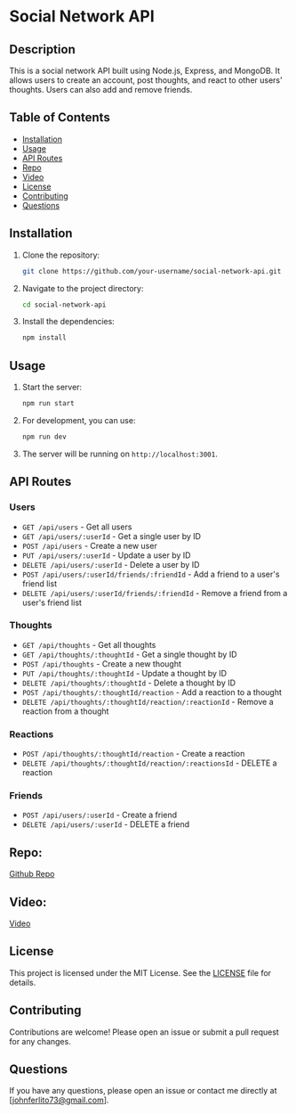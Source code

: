 # Social Network API

## Description

This is a social network API built using Node.js, Express, and MongoDB. It allows users to create an account, post thoughts, and react to other users' thoughts. Users can also add and remove friends.

## Table of Contents

- [Installation](#installation)
- [Usage](#usage)
- [API Routes](#api-routes)
- [Repo](#repo)
- [Video](#video)
- [License](#license)
- [Contributing](#contributing)
- [Questions](#questions)

## Installation

1. Clone the repository:
    ```sh
    git clone https://github.com/your-username/social-network-api.git
    ```
2. Navigate to the project directory:
    ```sh
    cd social-network-api
    ```
3. Install the dependencies:
    ```sh
    npm install
    ```

## Usage

1. Start the server:
    ```sh
    npm run start
    ```
2. For development, you can use:
    ```sh
    npm run dev
    ```
3. The server will be running on `http://localhost:3001`.

## API Routes

### Users

- `GET /api/users` - Get all users
- `GET /api/users/:userId` - Get a single user by ID
- `POST /api/users` - Create a new user
- `PUT /api/users/:userId` - Update a user by ID
- `DELETE /api/users/:userId` - Delete a user by ID
- `POST /api/users/:userId/friends/:friendId` - Add a friend to a user's friend list
- `DELETE /api/users/:userId/friends/:friendId` - Remove a friend from a user's friend list

### Thoughts

- `GET /api/thoughts` - Get all thoughts
- `GET /api/thoughts/:thoughtId` - Get a single thought by ID
- `POST /api/thoughts` - Create a new thought
- `PUT /api/thoughts/:thoughtId` - Update a thought by ID
- `DELETE /api/thoughts/:thoughtId` - Delete a thought by ID
- `POST /api/thoughts/:thoughtId/reaction` - Add a reaction to a thought
- `DELETE /api/thoughts/:thoughtId/reaction/:reactionId` - Remove a reaction from a thought

### Reactions

- `POST /api/thoughts/:thoughtId/reaction` - Create a reaction
- `DELETE /api/thoughts/:thoughtId/reaction/:reactionsId` - DELETE a reaction

### Friends

- `POST /api/users/:userId` - Create a friend
- `DELETE /api/users/:userId` - DELETE a friend

## **Repo:**

[Github Repo](https://github.com/jjfcode/challenge-18-Social-Network-API)

## **Video:**

[Video](https://drive.google.com/file/d/1Q6Ffuez1kL4lLniaAUG4iQ9dlkv3HptO/view?usp=sharing)

## License

This project is licensed under the MIT License. See the [LICENSE](http://_vscodecontentref_/1) file for details.

## Contributing

Contributions are welcome! Please open an issue or submit a pull request for any changes.

## Questions

If you have any questions, please open an issue or contact me directly at [johnferlito73@gmail.com].